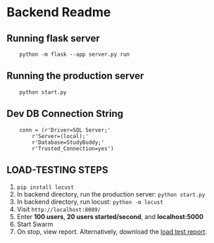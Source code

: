 # Backend Readme

## Running flask server

        python -m flask --app server.py run

## Running the production server

        python start.py
        
## Dev DB Connection String
        conn = (r'Driver=SQL Server;'
            r'Server=(local);'
            r'Database=StudyBuddy;'
            r'Trusted_Connection=yes')
            
## LOAD-TESTING STEPS
1. `pip install locust`
2. In backend directory, run the production server: `python start.py`
3. In backend directory, run locust: `python -m locust`
4. Visit `http://localhost:8089/`
5. Enter **100 users**, **20 users started/second**, and **localhost:5000**
6. Start Swarm
7. On stop, view report. Alternatively, download the [load test report](/docs/load-test_report.pdf).


 
